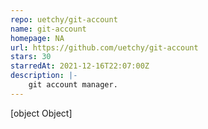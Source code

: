 ```yaml
---
repo: uetchy/git-account
name: git-account
homepage: NA
url: https://github.com/uetchy/git-account
stars: 30
starredAt: 2021-12-16T22:07:00Z
description: |-
    git account manager.
---
```


[object Object]
